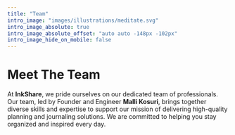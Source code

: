 ```yaml
---
title: "Team"
intro_image: "images/illustrations/meditate.svg"
intro_image_absolute: true
intro_image_absolute_offset: "auto auto -148px -102px"
intro_image_hide_on_mobile: false
---
```


# Meet The Team

At **InkShare**, we pride ourselves on our dedicated team of professionals. Our team, led by Founder and Engineer **Malli Kosuri**, brings together diverse skills and expertise to support our mission of delivering high-quality planning and journaling solutions. We are committed to helping you stay organized and inspired every day.
